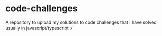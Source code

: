 # code-challenges
A repository to upload my solutions to code challenges that I have solved usually in javascript/typescript :zap:

